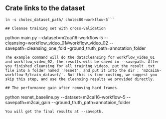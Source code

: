 ## Crate links to the dataset
```ln -s m2cai_dataset_path/ m2cai16-workflow-5
ln -s cholec_dataset_path/ cholec80-workflow-5```

## Cleanse training set with cross-validation
```
python main.py --dataset=m2cai16-workflow-5 --cleansing=workflow_video_01#workflow_video_02 --savepath=cleansing_one_fold -ground_truth_path=annotation_folder
```
The example command will do the datacleansing for workflow_video_01 and workflow_video_02, the results will be saved in --savepath. After you finished cleansing for all training videos, put the result .txt file into a folder named 'resnet', and put it into the dir : 'm2cai16-workflow-5/train_dataset/'. But this is time-costing, we suggest you skip this step, and use the cleansing results we provided directly.

## The performance gain after removing hard frames.
```
python resnet_baseline.py --dataset=m2cai16-workflow-5 --savepath=m2cai_gain --ground_truth_path=annotaion_folder
```
You will get the final results at --savepth.
